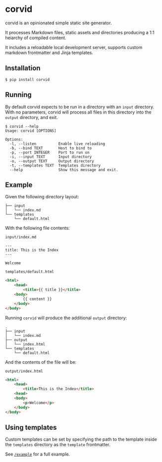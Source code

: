 # corvid

corvid is an opinionated simple static site generator.

It processes Markdown files, static assets and directories producing a 1:1
heiarchy of compiled content.

It includes a reloadable local development server, supports custom markdown frontmatter and Jinja templates.

## Installation

```
$ pip install corvid
```

## Running

By default corvid expects to be run in a directory with an `input` directory. With no parameters, corvid will process all files in this directory into the `output` directory, and exit.

```
$ corvid --help
Usage: corvid [OPTIONS]

Options:
  -l, --listen          Enable live reloading
  -b, --bind TEXT       Host to bind to
  -p, --port INTEGER    Port to run on
  -i, --input TEXT      Input directory
  -o, --output TEXT     Output directory
  -t, --templates TEXT  Templates directory
  --help                Show this message and exit.
```

## Example

Given the following directory layout:

```
├── input
│   └── index.md
└── templates
    └── default.html
```
With the following file contents:

`input/index.md`
```
---
title: This is the Index
---

Welcome
```

`templates/default.html`
```html
<html>
    <head>
        <title>{{ title }}</title>
    <body>
        {{ content }}
    </body>
</body>
```

Running `corvid` will produce the additional `output` directory:

```
.
├── input
│   └── index.md
├── output
│   └── index.html
└── templates
    └── default.html
```

And the contents of the file will be:

`output/index.html`
```html
<html>
    <head>
        <title>This is the Index</title>
    <head>
    <body>
        <p>Welcome</p>
    </body>
</body>
```

## Using templates

Custom templates can be set by specifying the path to the template inside the `templates` directory as the `template` frontmatter.

See [`/example`](https://github.com/di/corvid/blob/master/example) for a full example.
